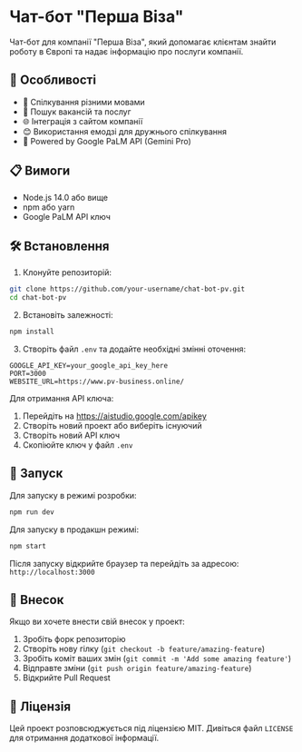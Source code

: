 # Чат-бот "Перша Віза"

Чат-бот для компанії "Перша Віза", який допомагає клієнтам знайти роботу в Європі та надає інформацію про послуги компанії.

## 🚀 Особливості

- 💬 Спілкування різними мовами
- 🎯 Пошук вакансій та послуг
- 🌐 Інтеграція з сайтом компанії
- 😊 Використання емодзі для дружнього спілкування
- 🤖 Powered by Google PaLM API (Gemini Pro)

## 📋 Вимоги

- Node.js 14.0 або вище
- npm або yarn
- Google PaLM API ключ

## 🛠 Встановлення

1. Клонуйте репозиторій:
```bash
git clone https://github.com/your-username/chat-bot-pv.git
cd chat-bot-pv
```

2. Встановіть залежності:
```bash
npm install
```

3. Створіть файл `.env` та додайте необхідні змінні оточення:
```
GOOGLE_API_KEY=your_google_api_key_here
PORT=3000
WEBSITE_URL=https://www.pv-business.online/
```

Для отримання API ключа:
1. Перейдіть на https://aistudio.google.com/apikey
2. Створіть новий проект або виберіть існуючий
3. Створіть новий API ключ
4. Скопіюйте ключ у файл `.env`

## 🚀 Запуск

Для запуску в режимі розробки:
```bash
npm run dev
```

Для запуску в продакшн режимі:
```bash
npm start
```

Після запуску відкрийте браузер та перейдіть за адресою: `http://localhost:3000`

## 🤝 Внесок

Якщо ви хочете внести свій внесок у проект:

1. Зробіть форк репозиторію
2. Створіть нову гілку (`git checkout -b feature/amazing-feature`)
3. Зробіть коміт ваших змін (`git commit -m 'Add some amazing feature'`)
4. Відправте зміни (`git push origin feature/amazing-feature`)
5. Відкрийте Pull Request

## 📝 Ліцензія

Цей проект розповсюджується під ліцензією MIT. Дивіться файл `LICENSE` для отримання додаткової інформації. 